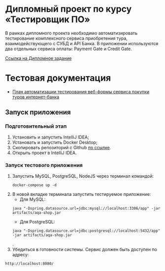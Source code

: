 # Дипломный проект по курсу «Тестировщик ПО»
В рамках дипломного проекта необходимо автоматизировать тестирование комплексного сервиса приобретения тура, взаимодействующего с СУБД и API Банка. В приложении используются два отдельных сервиса оплаты: Payment Gate и Credit Gate.

[Ссылка на Дипломное задание](https://github.com/netology-code/qa-diploma)

# Тестовая документация

- [План автоматизации тестирования веб-формы сервиса покупки туров интернет-банка](https://github.com/Navershune/Diploma/blob/main/Documentation/Plan.md)

## Запуск приложения
### Подготовительный этап
1. Установить и запустить IntelliJ IDEA;
2. Установать и запустить Docker Desktop;
3. Скопировать репозиторий с Github [по ссылке](https://github.com/Navershune/Diploma).
4. Открыть проект в IntelliJ IDEA.

### Запуск тестового приложения
1. Запустить MySQL, PostgreSQL, NodeJS через терминал командой:
   ```
   docker-compose up -d
   ```
1. В новой вкладке терминала запустить тестируемое приложение:
    * Для MySQL:
   ```
   java "-Dspring.datasource.url=jdbc:mysql://localhost:3306/app" -jar artifacts/aqa-shop.jar
   ```
    * Для PostgreSQL:
   ```
   java "-Dspring.datasource.url=jdbc:postgresql://localhost:5432/app" -jar artifacts/aqa-shop.jar
   ```
   .
1. Убедиться в готовности системы. Сервис должен быть доступен по адресу:
```
http://localhost:8080/
```
